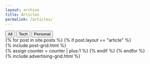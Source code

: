 ```yaml
---
layout: archive
title: Articles
permalink: /articles/
---
```

<div class="new-button-group filters-button-group">
		<button class="new-button is-checked" data-filter="*">All</button>
		<button class="new-button" data-filter=".tech">Tech</button>
	  <button class="new-button" data-filter=".personal">Personal</button>
</div>

<div class="articles-tiles">
{% for post in site.posts %}
	{% if post.layout == "article" %}
		<div class="col {{post.categories[1]}}">
		{% include post-grid.html %}
		</div>
		{% assign counter = counter | plus:1 %}
	{% endif %}
{% endfor %}
</div><!-- /.tiles -->

<div class="ad">
	{% include advertising-grid.html %}
</div>
